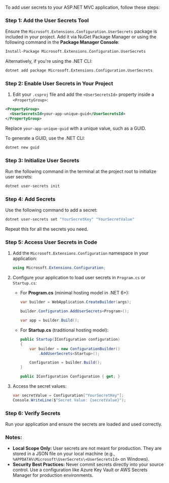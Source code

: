To add user secrets to your ASP.NET MVC application, follow these steps:

### Step 1: Add the User Secrets Tool
Ensure the `Microsoft.Extensions.Configuration.UserSecrets` package is included in your project. Add it via NuGet Package Manager or using the following command in the **Package Manager Console**:

```bash
Install-Package Microsoft.Extensions.Configuration.UserSecrets
```

Alternatively, if you're using the .NET CLI:

```bash
dotnet add package Microsoft.Extensions.Configuration.UserSecrets
```

### Step 2: Enable User Secrets in Your Project
1. Edit your `.csproj` file and add the `<UserSecretsId>` property inside a `<PropertyGroup>`:

```xml
<PropertyGroup>
  <UserSecretsId>your-app-unique-guid</UserSecretsId>
</PropertyGroup>
```

Replace `your-app-unique-guid` with a unique value, such as a GUID.

To generate a GUID, use the .NET CLI:

```bash
dotnet new guid
```

### Step 3: Initialize User Secrets
Run the following command in the terminal at the project root to initialize user secrets:

```bash
dotnet user-secrets init
```

### Step 4: Add Secrets
Use the following command to add a secret:

```bash
dotnet user-secrets set "YourSecretKey" "YourSecretValue"
```

Repeat this for all the secrets you need.

### Step 5: Access User Secrets in Code
1. Add the `Microsoft.Extensions.Configuration` namespace in your application:

   ```csharp
   using Microsoft.Extensions.Configuration;
   ```

2. Configure your application to load user secrets in `Program.cs` or `Startup.cs`:

   - For **Program.cs** (minimal hosting model in .NET 6+):
     ```csharp
     var builder = WebApplication.CreateBuilder(args);
     
     builder.Configuration.AddUserSecrets<Program>();

     var app = builder.Build();
     ```

   - For **Startup.cs** (traditional hosting model):
     ```csharp
     public Startup(IConfiguration configuration)
     {
         var builder = new ConfigurationBuilder()
             .AddUserSecrets<Startup>();

         Configuration = builder.Build();
     }

     public IConfiguration Configuration { get; }
     ```

3. Access the secret values:
   ```csharp
   var secretValue = Configuration["YourSecretKey"];
   Console.WriteLine($"Secret Value: {secretValue}");
   ```

### Step 6: Verify Secrets
Run your application and ensure the secrets are loaded and used correctly.

### Notes:
- **Local Scope Only:** User secrets are not meant for production. They are stored in a JSON file on your local machine (e.g., `%APPDATA%\Microsoft\UserSecrets\<UserSecretsId>` on Windows).
- **Security Best Practices:** Never commit secrets directly into your source control. Use a configuration like Azure Key Vault or AWS Secrets Manager for production environments.